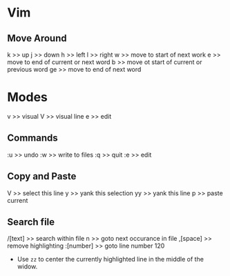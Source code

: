 # Vim


## Move Around

k   >>  up
j   >>  down
h   >>  left
l   >>  right
w   >>  move to start of next work
e   >>  move to end of current or next word
b   >>  move ot start of current or previous word 
ge  >>  move to end of next word


# Modes

v  >>  visual
V  >>  visual line
e  >>  edit


## Commands

:u  >>  undo
:w  >>  write to files
:q  >>  quit
:e  >>  edit


## Copy and Paste

V   >>  select this line
y   >>  yank this selection
yy  >>  yank this line
p   >>  paste current


## Search file

/[text]    >>  search within file
n          >>  goto next occurance in file 
,[space]   >>  remove highlighting
:[number]  >>  goto line number 120



- Use `zz` to center the currently highlighted line in the middle of the widow.
